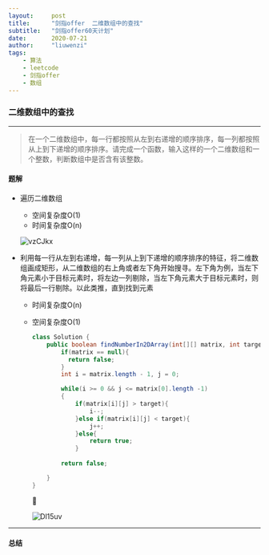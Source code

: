 ```yaml
---
layout:     post
title:      "剑指offer  二维数组中的查找"
subtitle:   "剑指offer60天计划"
date:       2020-07-21
author:     "liuwenzi"
tags:
    - 算法
    - leetcode
    - 剑指offer
    - 数组
---
```

### 二维数组中的查找

--------------------

>在一个二维数组中，每一行都按照从左到右递增的顺序排序，每一列都按照从上到下递增的顺序排序。请完成一个函数，输入这样的一个二维数组和一个整数，判断数组中是否含有该整数。　　

#### 题解

- 遍历二维数组

  - 空间复杂度O(1)
  - 时间复杂度O(n)

  ![vzCJkx](https://cdn.jsdelivr.net/gh/Lanternliu/pic@master/uPic/vzCJkx.png)

- 利用每一行从左到右递增，每一列从上到下递增的顺序排序的特征，将二维数组画成矩形，从二维数组的右上角或者左下角开始搜寻。左下角为例，当左下角元素小于目标元素时，将左边一列剔除，当左下角元素大于目标元素时，则将最后一行剔除。以此类推，直到找到元素

  - 时间复杂度O(n)

  - 空间复杂度O(1)

    ```java
    class Solution {
        public boolean findNumberIn2DArray(int[][] matrix, int target) {
          	if(matrix == null){
              return false;
            }
            int i = matrix.length - 1, j = 0;
    
            while(i >= 0 && j <= matrix[0].length -1)
            {
                if(matrix[i][j] > target){
                    i--;
                }else if(matrix[i][j] < target){
                    j++;
                }else{
                    return true;
                }
            
            return false;
    
        }
    }
    ```

    

    ![Dl15uv](https://cdn.jsdelivr.net/gh/Lanternliu/pic@master/uPic/Dl15uv.png)

------------------

#### 总结

